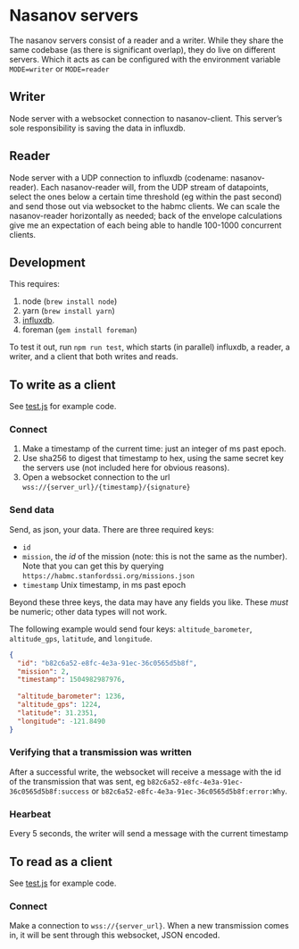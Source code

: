 # Nasanov servers

The nasanov servers consist of a reader and a writer.
While they share the same codebase (as there is significant overlap), they do live on different servers.
Which it acts as can be configured with the environment variable `MODE=writer` or `MODE=reader`

## Writer
Node server with a websocket connection to nasanov-client. 
This server’s sole responsibility is saving the data in influxdb.

## Reader
Node server with a UDP connection to influxdb (codename: nasanov-reader). 
Each nasanov-reader will, from the UDP stream of datapoints, select the ones below a certain time threshold (eg within the past second) and send those out via websocket to the habmc clients. 
We can scale the nasanov-reader horizontally as needed; back of the envelope calculations give me an expectation of each being able to handle 100-1000 concurrent clients. 

## Development
This requires: 
1. node (`brew install node`) 
2. yarn (`brew install yarn`)
3. [influxdb](https://portal.influxdata.com/downloads).
4. foreman (`gem install foreman`)

To test it out, run `npm run test`, which starts (in parallel) influxdb, a reader, a writer, and a client that both writes and reads. 

## To write as a client

See [test.js](test.js) for example code.

### Connect
1. Make a timestamp of the current time: just an integer of ms past epoch.
2. Use sha256 to digest that timestamp to hex, using the same secret key the servers use (not included here for obvious reasons).
3. Open a websocket connection to the url `wss://{server_url}/{timestamp}/{signature}`

### Send data
Send, as json, your data.
There are three required keys:
- `id`
- `mission`, the _id_ of the mission (note: this is not the same as the number). Note that you can get this by querying `https://habmc.stanfordssi.org/missions.json`
- `timestamp` Unix timestamp, in ms past epoch

Beyond these three keys, the data may have any fields you like. 
These _must_ be numeric; other data types will not work.

The following example would send four keys: `altitude_barometer`, `altitude_gps`, `latitude`, and `longitude`.
```json
{
  "id": "b82c6a52-e8fc-4e3a-91ec-36c0565d5b8f",
  "mission": 2,
  "timestamp": 1504982987976,
  
  "altitude_barometer": 1236,
  "altitude_gps": 1224,
  "latitude": 31.2351,
  "longitude": -121.8490
}
```

### Verifying that a transmission was written
After a successful write, the websocket will receive a message with the id of the transmission that was sent, eg `b82c6a52-e8fc-4e3a-91ec-36c0565d5b8f:success` or `b82c6a52-e8fc-4e3a-91ec-36c0565d5b8f:error:Why`.

### Hearbeat
Every 5 seconds, the writer will send a message with the current timestamp

## To read as a client

See [test.js](test.js) for example code.

### Connect

Make a connection to `wss://{server_url}`.
When a new transmission comes in, it will be sent through this websocket, JSON encoded.
